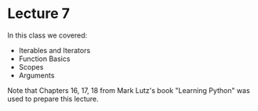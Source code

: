 # Lecture 7

In this class we covered:

- Iterables and Iterators
- Function Basics
- Scopes
- Arguments

Note that Chapters 16, 17, 18 from Mark Lutz's book "Learning Python" was used to prepare this lecture.